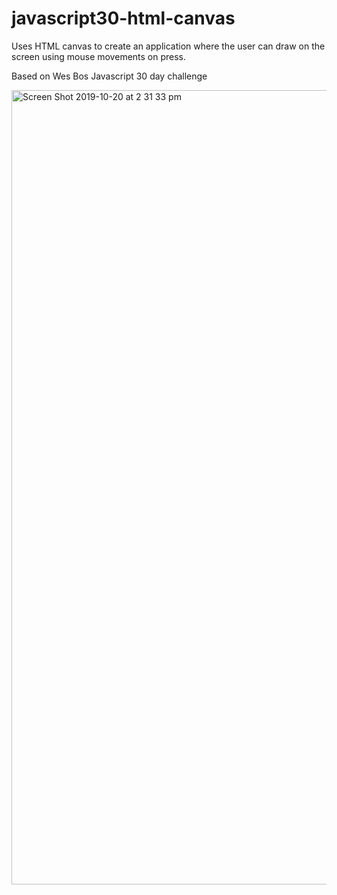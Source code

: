 # javascript30-html-canvas

Uses HTML canvas to create an application where the user can draw on the screen using mouse movements on press.

Based on Wes Bos Javascript 30 day challenge

<img width="1271" alt="Screen Shot 2019-10-20 at 2 31 33 pm" src="https://user-images.githubusercontent.com/48931725/67154373-f4183c00-f346-11e9-856a-185199cc2540.png">
